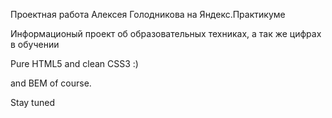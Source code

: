 Проектная работа Алексея Голодникова на Яндекс.Практикуме

Информационый проект об образовательных техниках, а так же цифрах в обучении

Pure HTML5 and clean CSS3 :)

and BEM of course.

Stay tuned
